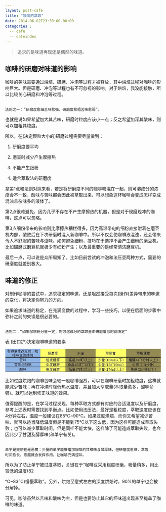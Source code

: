 ```yaml
---
layout: post-cafe
title: "咖啡的萃取"
date: 2014-06-02T23:30:00-08:00
categories :
  -- cafe
  -- cafeindex 
---
```

>   追求的是味道再现还是偶然的味道。



咖啡的研磨对味道的影响
-----------

咖啡的美味需要通过烘焙、研磨、冲泡等过程才被释放，其中烘焙过程对咖啡的影响巨大。但是研磨、冲泡等过程也有不可忽视的影响。对于烘焙，我没能接触，所以比较关心研磨和冲泡等过程。

~~~~~~~~~~~~~~~~~~~~~~~~~~~~~~~~~~~~~~~~~~~~~~~~~~~~~~~~~~~~~~~~~~~~~~~~~~~~~~~~

法则之一：“研磨度愈细苦味愈强，研磨度愈粗苦味愈弱”。
~~~~~~~~~~~~~~~~~~~~~~~~~~~~~~~~~~~~~~~~~~~~~~~~~~~~~~~~~~~~~~~~~~~~~~~~~~~~~~~~

也就是说如果希望加大其苦味，研磨时粒度应该小一点；反之希望加深其酸味，则可以加粗其粒度。

所以，在(决定颗粒大小的)研磨过程需要尽量做到：

1.  研磨度要平均

2.  磨豆时减少产生摩擦热

3.  不能产生细粉

4.  适合萃取法的研磨度

拿第1点和法则对照来看，若是将研磨度不同的咖啡粉混在一起，则可溶成分的浓度会不一致，酸味与苦味都会因此被萃取出来，可以想象这杯咖啡会变成怎样变成混浊且杂味多的液体了。

第2点很难避免，因为几乎不存在不产生摩擦热的机器，但是对于现磨现冲的咖啡，这点可以忽略。

第3点细粉带来的影响则比摩擦热糟糕得多，因为高温带电的细粉直接附着在磨豆机内部，酸败后在下次研磨时混入新咖啡中。所以不仅会使咖啡液混浊，还会带来令人不舒服的苦味与涩味。如何避免细粉，技巧在于选择不会产生细粉的磨豆机，比如碾磨式磨豆机就极少有细粉产生；以及最重要的是经常清洁磨豆机。

最后一点，可以说是众所周知了。比如目前尝试的冲泡和法压壶两种方式，需要的研磨度就差别极大。



味道的修正
-----

对制作咖啡的尝试中，追求稳定的味道，还是坦然接受每次(操作)差异带来的味道的变化，将决定你努力的方向。

如果追求味道的稳定，在充满变数的过程中，学习一些技巧，以便在后面的步骤中弥补之前的失误是很必要的。



~~~~~~~~~~~~~~~~~~~~~~~~~~~~~~~~~~~~~~~~~~~~~~~~~~~~~~~~~~~~~~~~~~~~~~~~~~~~~~~~

法则二：“如果咖啡粉分量一定，则可溶成分的萃取量由研磨度与时间决定”
~~~~~~~~~~~~~~~~~~~~~~~~~~~~~~~~~~~~~~~~~~~~~~~~~~~~~~~~~~~~~~~~~~~~~~~~~~~~~~~~



表 (田口护)决定咖啡味道的要素

![](</images/2014/coffee-yaosu.jpg>)

比如过度烘焙的咖啡苦味会较一般咖啡强烈，可以在咖啡研磨时加粗粒度，这样就能减少苦味；再在冲泡时降低热水温度，并且加大萃取量(萃取量愈多，酸味俞强)。就可以达到修正味道的效果。

值得提醒的是，在学习过程发现，每种萃取方式都有对应的合适温度以及研磨度，参考上述表时需要找到平衡点。比如使用法压法，最好是粗粒度，萃取速度应该在4分钟左右，温度一般建议在85℃~90℃。如果过度烘焙，而你又希望减少苦味，就可以适当降低温度但是不能到75℃以下这么低，因为这样可能造成萃取失败；也可以减少萃取时间，但是同样不能太快，这样除了可能造成萃取失败，也会因此少了甘甜及醇厚味(和单宁有关)。

~~~~~~~~~~~~~~~~~~~~~~~~~~~~~~~~~~~~~~~~~~~~~~~~~~~~~~~~~~~~~~~~~~~~~~~~~~~~~~~~

单宁是天使也是恶魔：少量的单宁能够增加咖啡的甘甜味与醇厚味，但研磨度愈细，萃取
时间愈长，恶魔就会发挥作用，让咖啡充满涩味。
~~~~~~~~~~~~~~~~~~~~~~~~~~~~~~~~~~~~~~~~~~~~~~~~~~~~~~~~~~~~~~~~~~~~~~~~~~~~~~~~

所以为了防止单宁被过度萃取，关键在于“咖啡豆采用粗度研磨，粉量稍多，用比较低的温度(82

℃~83℃)慢慢萃取”。另外，烘焙至意式左右的深度烘焙时，90%的单宁也会被分解掉。

可见，咖啡虽然以苦味和酸味为主，但是也要防止其它的坏味道出现甚至掩盖了咖啡的味道。
